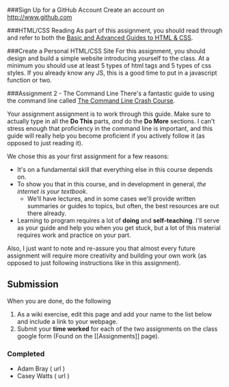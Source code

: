 ###Sign Up for a GitHub Account
Create an account on <http://www.github.com>

###HTML/CSS Reading
As part of this assignment, you should read through and refer to both the [Basic and Advanced Guides to HTML & CSS](http://learn.shayhowe.com).

###Create a Personal HTML/CSS Site
For this assignment, you should design and build a simple website introducing yourself to the class. At a minimum you should use at least 5 types of html tags and 5 types of css styles. If you already know any JS, this is a good time to put in a javascript function or two.

###Assignment 2 - The Command Line
There's a fantastic guide to using the command line called [The Command Line Crash Course](http://cli.learncodethehardway.org/book/). 

Your assignment assignment is to work through this guide. Make sure to actually type in all the **Do This** parts, *and* do the **Do More** sections. I can't stress enough that proficiency in the command line is important, and this guide will really help you become proficient if you actively follow it (as opposed to just reading it).

We chose this as your first assignment for a few reasons:

* It's on a fundamental skill that everything else in this course depends on.
* To show you that in this course, and in development in general, *the internet is your textbook*.
    * We'll have lectures, and in some cases we'll provide written summaries or guides to topics, but often, the best resources are out there already.
* Learning to program requires a lot of **doing** and **self-teaching**. I'll serve as your guide and help you when you get stuck, but a lot of this material requires work and practice on your part.


Also, I just want to note and re-assure you that almost every future assignment will require more creativity and building your own work (as opposed to just following instructions like in this assignment).

## Submission

When you are done, do the following
1. As a wiki exercise, edit this page and add your name to the list below and include a link to your webpage.
2. Submit your **time worked** for each of the two assignments on the class google form (Found on the [[Assignments]] page).

### Completed

* Adam Bray ( url )
* Casey Watts ( url )